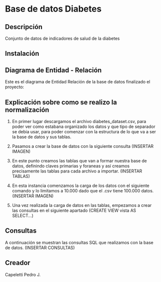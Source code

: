 # Base de datos Diabetes
## Descripción
Conjunto de datos de indicadores de salud de la diabetes

## Instalación

## Diagrama de Entidad - Relación
Este es el diagrama de Entidad Relación de la base de datos finalizado el proyecto:


## Explicación sobre como se realizo la normalización
  1. En primer lugar descargamos el archivo diabetes_dataset.csv, para poder ver como estabana organizado los datos y que tipo de separador se debia usar, para poder comenzar con la estructura de lo que va a ser la base de datos y sus tablas.
  
  2. Pasamos a crear la base de datos con la siguiente consulta
     (INSERTAR IMAGEN)
     
  3. En este punto creamos las tablas que van a formar nuestra base de datos, definindo claves primarias  y foraneas y así creamos precisamente las tablas para cada archivo a importar.
     (INSERTAR TABLAS)
  
  4. En esta instancia comenzamos la carga de los datos con el siguiente comando y lo limitamos a 10.000 dado que el .csv tiene 100.000 datos.
  (INSERTAR IMAGEN)
  
  5. Una vez realizada la carga de datos en las tablas, empezamos a crear las consultas en el siguiente apartado
     (CREATE VIEW vista AS SELECT...)

## Consultas
A continuación se muestran las consultas SQL que realizamos con la base de datos.
(INSERTAR CONSULTAS)


## Creador
Capeletti Pedro J. 
